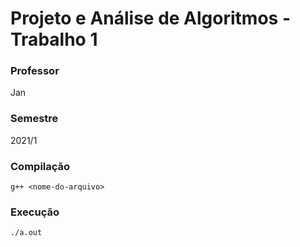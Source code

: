 # Projeto e Análise de Algoritmos - Trabalho 1

### Professor

Jan

### Semestre

2021/1

### Compilação

`g++ <nome-do-arquivo>`

### Execução

`./a.out`
